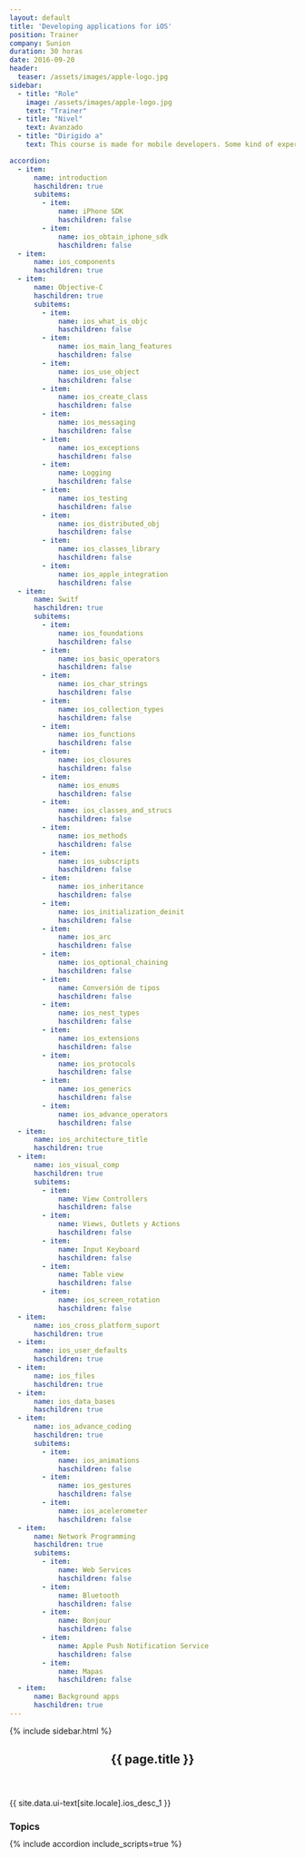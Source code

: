 ```yaml
---
layout: default
title: 'Developing applications for iOS'
position: Trainer
company: Sunion
duration: 30 horas
date: 2016-09-20
header:
  teaser: /assets/images/apple-logo.jpg
sidebar:
  - title: "Role"
    image: /assets/images/apple-logo.jpg
    text: "Trainer"
  - title: "Nivel"
    text: Avanzado
  - title: "Dirigido a"
    text: This course is made for mobile developers. Some kind of experience is needed to take advantage of this lessons.

accordion:
  - item:
      name: introduction
      haschildren: true
      subitems:
        - item:
            name: iPhone SDK
            haschildren: false
        - item:
            name: ios_obtain_iphone_sdk
            haschildren: false
  - item:
      name: ios_components
      haschildren: true
  - item:
      name: Objective-C
      haschildren: true
      subitems:
        - item:
            name: ios_what_is_objc
            haschildren: false
        - item:
            name: ios_main_lang_features
            haschildren: false
        - item:
            name: ios_use_object
            haschildren: false
        - item:
            name: ios_create_class
            haschildren: false
        - item:
            name: ios_messaging
            haschildren: false
        - item:
            name: ios_exceptions
            haschildren: false
        - item:
            name: Logging
            haschildren: false
        - item:
            name: ios_testing
            haschildren: false
        - item:
            name: ios_distributed_obj
            haschildren: false
        - item:
            name: ios_classes_library
            haschildren: false
        - item:
            name: ios_apple_integration
            haschildren: false
  - item:
      name: Switf
      haschildren: true
      subitems:
        - item:
            name: ios_foundations
            haschildren: false
        - item:
            name: ios_basic_operators
            haschildren: false
        - item:
            name: ios_char_strings
            haschildren: false
        - item:
            name: ios_collection_types
            haschildren: false
        - item:
            name: ios_functions
            haschildren: false
        - item:
            name: ios_closures
            haschildren: false
        - item:
            name: ios_enums
            haschildren: false
        - item:
            name: ios_classes_and_strucs
            haschildren: false
        - item:
            name: ios_methods
            haschildren: false
        - item:
            name: ios_subscripts
            haschildren: false
        - item:
            name: ios_inheritance
            haschildren: false
        - item:
            name: ios_initialization_deinit
            haschildren: false
        - item:
            name: ios_arc
            haschildren: false
        - item:
            name: ios_optional_chaining
            haschildren: false
        - item:
            name: Conversión de tipos
            haschildren: false
        - item:
            name: ios_nest_types
            haschildren: false
        - item:
            name: ios_extensions
            haschildren: false
        - item:
            name: ios_protocols
            haschildren: false
        - item:
            name: ios_generics
            haschildren: false
        - item:
            name: ios_advance_operators
            haschildren: false
  - item:
      name: ios_architecture_title
      haschildren: true
  - item:
      name: ios_visual_comp
      haschildren: true
      subitems:
        - item:
            name: View Controllers
            haschildren: false
        - item:
            name: Views, Outlets y Actions
            haschildren: false
        - item:
            name: Input Keyboard
            haschildren: false
        - item:
            name: Table view
            haschildren: false
        - item:
            name: ios_screen_rotation
            haschildren: false
  - item: 
      name: ios_cross_platform_suport
      haschildren: true
  - item:
      name: ios_user_defaults
      haschildren: true
  - item:
      name: ios_files
      haschildren: true
  - item:
      name: ios_data_bases
      haschildren: true
  - item:
      name: ios_advance_coding
      haschildren: true
      subitems:
        - item:
            name: ios_animations
            haschildren: false
        - item:
            name: ios_gestures
            haschildren: false
        - item:
            name: ios_acelerometer
            haschildren: false
  - item:
      name: Network Programming
      haschildren: true
      subitems:
        - item:
            name: Web Services
            haschildren: false
        - item:
            name: Bluetooth
            haschildren: false
        - item:
            name: Bonjour
            haschildren: false
        - item:
            name: Apple Push Notification Service
            haschildren: false
        - item:
            name: Mapas
            haschildren: false
  - item:
      name: Background apps
      haschildren: true
---
```


<div id="main" role="main">
    {% include sidebar.html %}
    <article class="page" itemscope itemtype="https://schema.org/CreativeWork">
      <meta itemprop="headline" content="{{ page.title }}"/>
      <meta itemprop="description" content="{{ page.header.description }}"/>
      <div class="page__inner-wrap">
        <header>
          <h1 id="page-title" class="page__title" itemprop="headline">{{ page.title }}</h1>
        </header>
        <section class="page__content" itemprop="text">
          <p>{{ site.data.ui-text[site.locale].ios_desc_1 }}</p>
          <h3 id="page-title" class="page__title" itemprop="headline" style="margin-bottom: 0.7em;">Topics</h3>     
          {% include accordion include_scripts=true %}
        </section>
      </div>
    </article>
</div>